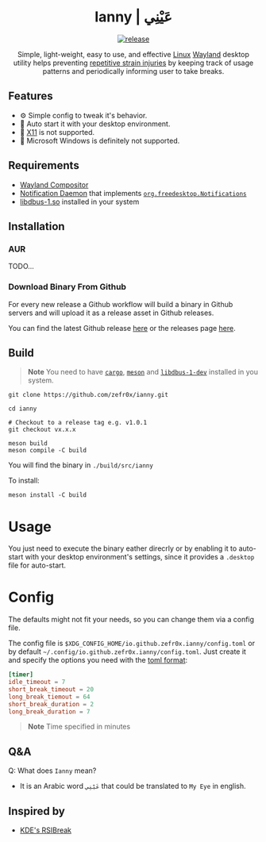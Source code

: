 <div align = center>

<h1>Ianny | عَيْنِي</h1>

[![release](https://github.com/zefr0x/ianny/actions/workflows/release.yml/badge.svg)](https://github.com/zefr0x/ianny/actions/workflows/release.yml)

Simple, light-weight, easy to use, and effective [Linux](https://en.wikipedia.org/wiki/Linux) [Wayland](<https://en.wikipedia.org/wiki/Wayland_(protocol)>) desktop utility helps preventing [repetitive strain injuries](https://en.wikipedia.org/wiki/Repetitive_strain_injury) by keeping track of usage patterns and periodically informing user to take breaks.

</div>

## Features

- ⚙ Simple config to tweak it's behavior.
- 🚀 Auto start it with your desktop environment.
- 🚫 [X11](https://en.wikipedia.org/wiki/X_Window_System) is not supported.
- 🚫 Microsoft Windows is definitely not supported.

## Requirements

- [Wayland Compositor](<https://en.wikipedia.org/wiki/Wayland_(protocol)#Wayland_compositors>)
- [Notification Daemon](https://wiki.archlinux.org/title/Desktop_notifications#Notification_servers) that implements [`org.freedesktop.Notifications`](https://specifications.freedesktop.org/notification-spec/notification-spec-latest.html)
- [libdbus-1.so](https://www.freedesktop.org/wiki/Software/dbus/) installed in your system

## Installation

### AUR

TODO...

### Download Binary From Github

For every new release a Github workflow will build a binary in Github servers and will upload it as a release asset in Github releases.

You can find the latest Github release [here](https://github.com/zefr0x/ianny/releases/latest) or the releases page [here](https://github.com/zefr0x/ianny/releases).

## Build

> **Note**
> You need to have [`cargo`](https://doc.rust-lang.org/cargo/), [`meson`](https://mesonbuild.com/) and [`libdbus-1-dev`](https://www.freedesktop.org/wiki/Software/dbus/) installed in you system.

```shell
git clone https://github.com/zefr0x/ianny.git

cd ianny

# Checkout to a release tag e.g. v1.0.1
git checkout vx.x.x

meson build
meson compile -C build
```

You will find the binary in `./build/src/ianny`

To install:

```shell
meson install -C build
```

# Usage

You just need to execute the binary eather direcrly or by enabling it to auto-start with your desktop environment's settings, since it provides a `.desktop` file for auto-start.

# Config

The defaults might not fit your needs, so you can change them via a config file.

The config file is `$XDG_CONFIG_HOME/io.github.zefr0x.ianny/config.toml` or by default `~/.config/io.github.zefr0x.ianny/config.toml`. Just create it and specify the options you need with the [toml format](https://toml.io/):

```toml
[timer]
idle_timeout = 7
short_break_timeout = 20
long_break_tiemout = 64
short_break_duration = 2
long_break_duration = 7
```

> **Note**
> Time specified in minutes

## Q&A

Q: What does `Ianny` mean?

- It is an Arabic word `عَيْنِي` that could be translated to `My Eye` in english.

## Inspired by

- [KDE's RSIBreak](https://userbase.kde.org/RSIBreak)
